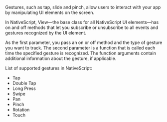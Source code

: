 Gestures, such as tap, slide and pinch, allow users to interact with your app by manipulating UI elements on the screen.

In NativeScript, View—the base class for all NativeScript UI elements—has on and off methods 
that let you subscribe or unsubscribe to all events and gestures recognized by the UI element.

As the first parameter, you pass an on or off method and the type of gesture you want to track. 
The second parameter is a function that is called each time the specified gesture is recognized. 
The function arguments contain additional information about the gesture, if applicable.

List of supported gestures in NativeScript:
 - Tap
 - Double Tap
 - Long Press
 - Swipe
 - Pan
 - Pinch
 - Rotation
 - Touch